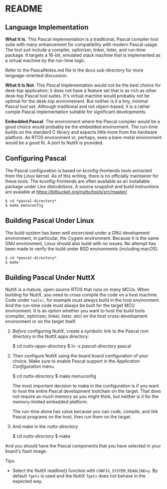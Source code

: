 README
======

Language Implementation
-----------------------

**What It Is**.  This Pascal implementation is a traditional, Pascal compiler
tool suite with many enhancement for compatibility with modern Pascal usage.
The tool suit include a compiler, optimizer, linker, lister, and run-time
package.  It targets a 16-bit, emulated stack machine that is implemented
as a virtual machine by the run-time logic.

Refer to the PascalNotes.md file in the docs sub-directory for more
language-oriented discussion.

**What It Is Not**.  This Pascal Implementation would not be the best choice for
desk-top application; it does not have a feature set that is as rich as other
desk-top Pascal tool suites.  It's virtual machine would probably not be
optimal for the desk-top environement.  But neither is it a tiny, minimal
Pascal tool set.  Although traditional and not object-based, it is a rather
comple Pascal implementation suitable for significant developments.

**Embedded Pascal**.  The environment where the Pascal compiler would be a
good choice would probably be the embedded environment.  The run-time builds
on the standard C library and expects little more from the hardware platform.
An RTOS environment or, perhaps, even a bare-metal environment would be a
good fit.  A port to NuttX is provided.

Configuring Pascal
------------------

The Pascal configuration is based on kconfig-frontends tools extracted from
the Linux kernel.  As of this writing, there is no officially maintainer for
these tools.  The kconfig-frontends are often available as an installable
package under Linx distrubitions.  A source snapshot and build instructions
are avaiable at https://bitbucket.org/nuttx/tools/src/master/

    $ cd *pascal-directory*
    $ make menuconfig

Building Pascal Under Linux
---------------------------

The build system has been well excercised under a GNU development
environment, in particular, the Cygwin environment.  Because it is the same
GNU environment, Linux should also build with no issues.  No attempt has
been made to verify the build under BSD environments (including macOS).

    $ cd *pascal-directory*
    $ make

Building Pascal Under NuttX
---------------------------

NuttX is a mature, open-source RTOS that runs on many MCUs.  When building
for NuttX, you need to cross compile the code on a host machine.  Code under
`tools/`, for example must always build in the host environment.  And the
run-time code must always be built for the target MCU environment.  It is an
option whether you want to host the build tools (compiler, optimizer, linker,
lister, etc) on the host cross-development environment or on the target
itself.

1. *Before* configuring NuttX, create a symbolic link to the Pascal root
   directory in the NuttX apps directory:

    $ cd *nuttx-apps-directory*
    $ ln -s *pascal-directory* pascal

2. Then configure NuttX using the board board configuration of your choice.
   Make sure to enable Pascal support in the *Application Configuration* menu.

    $ cd *nuttx-directory*
    $ make menuconfig

   The most important decision to make in the configuration is if you want to
   host the entire Pascal development toolchain on the target.  That does not
   require as much memory as you might think, but neither is it for the
   memory-limited embedded platform.

   The run-time alone has value because you can code, compile, and link Pascal
   programs on the host, then run them on the target.

3. And make in the *nuttx-directory*

    $ cd *nuttx-directory*
    $ make

And you should have the Pascal components that you have selected in your
board's flash image.

Tips:

- Select the NuttX readline() function with `CONFIG_SYSTEM_READLINE=y`. By default `fgets` is used and the NuttX `fgets` does not behave in the expected way.
